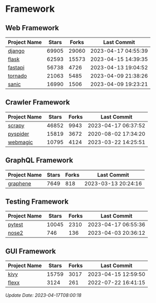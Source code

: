 # Framework

## Web Framework
| Project Name | Stars | Forks | Last Commit |
| ------------ | ----- | ----- | ----------- |
| [django](https://github.com/django/django) | 69905 | 29060 | 2023-04-17 04:55:39 |
| [flask](https://github.com/pallets/flask) | 62593 | 15573 | 2023-04-15 14:39:35 |
| [fastapi](https://github.com/tiangolo/fastapi) | 56738 | 4726 | 2023-04-13 19:04:52 |
| [tornado](https://github.com/tornadoweb/tornado) | 21063 | 5485 | 2023-04-09 21:38:26 |
| [sanic](https://github.com/sanic-org/sanic) | 16990 | 1506 | 2023-04-09 19:23:21 |

## Crawler Framework
| Project Name | Stars | Forks | Last Commit |
| ------------ | ----- | ----- | ----------- |
| [scrapy](https://github.com/scrapy/scrapy) | 46852 | 9943 | 2023-04-17 06:37:52 |
| [pyspider](https://github.com/binux/pyspider) | 15819 | 3672 | 2020-08-02 17:34:20 |
| [webmagic](https://github.com/code4craft/webmagic) | 10795 | 4124 | 2023-03-22 14:25:51 |

## GraphQL Framework
| Project Name | Stars | Forks | Last Commit |
| ------------ | ----- | ----- | ----------- |
| [graphene](https://github.com/graphql-python/graphene) | 7649 | 818 | 2023-03-13 20:24:16 |

## Testing Framework
| Project Name | Stars | Forks | Last Commit |
| ------------ | ----- | ----- | ----------- |
| [pytest](https://github.com/pytest-dev/pytest) | 10045 | 2310 | 2023-04-17 06:55:36 |
| [nose2](https://github.com/nose-devs/nose2) | 746 | 136 | 2023-04-03 20:36:12 |

## GUI Framework
| Project Name | Stars | Forks | Last Commit |
| ------------ | ----- | ----- | ----------- |
| [kivy](https://github.com/kivy/kivy) | 15759 | 3017 | 2023-04-15 12:59:50 |
| [flexx](https://github.com/flexxui/flexx) | 3124 | 261 | 2022-07-22 16:41:15 |

*Update Date: 2023-04-17T08:00:18*